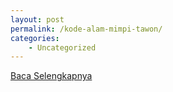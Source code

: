 ```yaml
---
layout: post
permalink: /kode-alam-mimpi-tawon/
categories:
    - Uncategorized
---
```


[Baca Selengkapnya](/10)